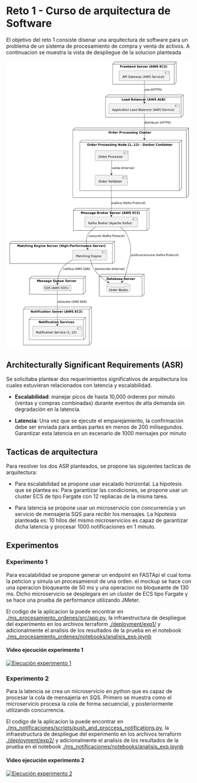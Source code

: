 # Reto 1 - Curso de arquitectura de Software
El objetivo del reto 1 consiste disenar una arquitectura de software para un problema de un sistema de procesamiento de compra y venta de activos. A continuacion se muestra la vista de despliegue de la solucion planteada


![Vista de despliegue](img/VistaDespliegue.png)

## Architecturally Significant Requirements (ASR)

Se solicitaba plantear dos requerimientos significativos de arquitectura los cuales estuvieran relacionados con latencia y escalabilidad. 

- **Escalabilidad**: manejar picos de hasta 10,000 órdenes por minuto (ventas y compras combinadas) durante eventos de alta demanda sin degradación en la latencia.

- **Latencia**: Una vez que se ejecute el emparejamiento, la confirmación debe ser enviada para ambas partes en menos de 200 milisegundos. Garantizar esta latencia en un escenario de 1000 mensajes por minuto

## Tacticas de arquitectura 
Para resolver los dos ASR planteados, se propone las siguientes tacticas de arquitectura:

- Para escalabilidad se propone usar escalado horizontal. La hipotesis que se plantea es: Para garantizar las condiciones, se propone usar un cluster ECS de tipo Fargate con 12 repliacas de la misma tarea.

- Para latencia se propone usar un microservicio con concurrencia y un servicio de mensajeria SQS para recibir los mensajes. La hipotesis planteada es: 10 hilos del mismo microservicios es capaz de garantizar dicha latencia y procesar 1000 notificaciones en 1 minuto. 

## Experimentos
### Experimento 1

Para escalabilidad se propone generar un endpoint en FASTApi el cual toma la peticion y simula un procesamienot de una orden. 
el mockup se hace con una operacion bloqueante de 50 ms y una operacion no bloqueante de 130 ms. Dicho microservicio se desplegara en un cluster de ECS tipo Fargate y se hace una prueba de performance utilizando JMeter. 

El codigo de la aplicacion la puede encontrar en [./ms_procesamiento_ordenes/src/app.py](./ms_procesamiento_ordenes/src/app.py), la infraestructura de despliegue del experimento en los archivos terraform [./deployment/exp1/](./deployment/exp1/) y adicionalmente el analisis de los resultados de la prueba en el notebook [./ms_procesamiento_ordenes/notebooks/analisis_exp.ipynb](./ms_procesamiento_ordenes/notebooks/analisis_exp.ipynb)

#### Video ejecución experimento 1

[![Ejecución experimento 1](https://img.youtube.com/vi/xyLJMX-aJnI/maxresdefault.jpg)](https://www.youtube.com/watch?v=xyLJMX-aJnI "Ejecución experimento 1")

### Experimento 2

Para la latencia se crea un microservicio en python que es capaz de procesar la cola de mensajeria en SQS. Primero se muestra como el microservicio procesa la cola de forma secuencial, y posteriormente utilizando concurrencia. 

El codigo de la aplicacion la puede encontrar en [./ms_notificaciones/scripts/push_and_proccess_notifications.py](./ms_notificaciones/scripts/push_and_proccess_notifications.py), la infraestructura de despliegue del experimento en los archivos terraform [./deployment/exp2/](./deployment/exp2/) y adicionalmente el analisis de los resultados de la prueba en el notebook [./ms_notificaciones/notebooks/analisis_exp.ipynb](./ms_notificaciones/notebooks/analisis_exp.ipynb)

#### Video ejecución experimento 2

[![Ejecución experimento 2](https://img.youtube.com/vi/BRbUrr0yXo0/maxresdefault.jpg)](https://www.youtube.com/watch?v=BRbUrr0yXo0 "Ejecución experimento 2")